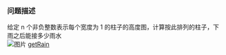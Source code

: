 ### 问题描述 ### 
 给定 n 个非负整数表示每个宽度为 1 的柱子的高度图，计算按此排列的柱子，下雨之后能接多少雨水  
 ![图片](https://assets.leetcode-cn.com/aliyun-lc-upload/uploads/2018/10/22/rainwatertrap.png)
 [getRain](https://leetcode-cn.com/problems/trapping-rain-water/)
